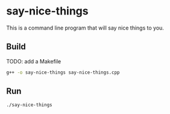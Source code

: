 # say-nice-things

This is a command line program that will say nice things to you.

## Build

TODO: add a Makefile

```sh
g++ -o say-nice-things say-nice-things.cpp
```

## Run

```sh
./say-nice-things
```
